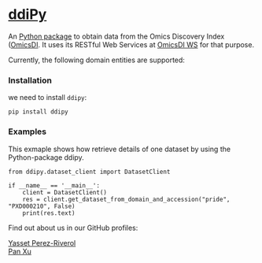 [ddiPy](https://github.com/OmicsDI/ddipy)
======

An [Python package](https://github.com/OmicsDI/Pyddi) to obtain data from the Omics Discovery Index ([OmicsDI](http://www.omicsdi.org). It uses its RESTful Web Services at [OmicsDI WS](http://www.omicsdi.org/ws/) for that purpose.  

Currently, the following domain entities are supported:  


### Installation  

we need to install `ddipy`:  

    pip install ddipy

### Examples  

This exmaple shows how retrieve details of one dataset by using the Python-package ddipy. 

    from ddipy.dataset_client import DatasetClient

    if __name__ == '__main__':
        client = DatasetClient()
        res = client.get_dataset_from_domain_and_accession("pride", "PXD000210", False)
        print(res.text)

Find out about us in our GitHub profiles:  

[Yasset Perez-Riverol](https://github.com/ypriverol)  
[Pan Xu](https://github.com/hll3939092)

